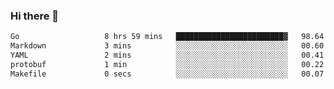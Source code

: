 ### Hi there 👋

<!--
**yeya24/yeya24** is a ✨ _special_ ✨ repository because its `README.md` (this file) appears on your GitHub profile.

Here are some ideas to get you started:

- 🔭 I’m currently working on ...
- 🌱 I’m currently learning ...
- 👯 I’m looking to collaborate on ...
- 🤔 I’m looking for help with ...
- 💬 Ask me about ...
- 📫 How to reach me: ...
- 😄 Pronouns: ...
- ⚡ Fun fact: ...
-->

<!--START_SECTION:waka-->

```txt
Go                   8 hrs 59 mins   ████████████████████████▓   98.64 %
Markdown             3 mins          ░░░░░░░░░░░░░░░░░░░░░░░░░   00.60 %
YAML                 2 mins          ░░░░░░░░░░░░░░░░░░░░░░░░░   00.41 %
protobuf             1 min           ░░░░░░░░░░░░░░░░░░░░░░░░░   00.22 %
Makefile             0 secs          ░░░░░░░░░░░░░░░░░░░░░░░░░   00.07 %
```

<!--END_SECTION:waka-->
